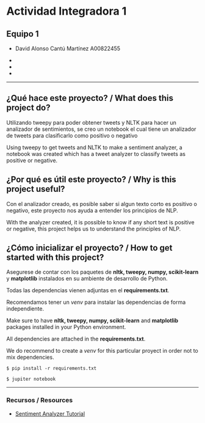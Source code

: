 # Actividad Integradora 1
## Equipo 1
- David Alonso Cantú Martínez   A00822455

- 

- 

- 



---

## ¿Qué hace este proyecto? / What does this project do?
Utilizando tweepy para poder obtener tweets y NLTK para hacer un analizador de sentimientos, se creo un notebook el cual tiene un analizador de tweets para clasificarlo como positivo o negativo

Using tweepy to get tweets and NLTK to make a sentiment analyzer, a notebook was created which has a tweet analyzer to classify tweets as positive or negative.


## ¿Por qué es útil este proyecto? / Why is this project useful?
Con el analizador creado, es posible saber si algun texto corto es positivo o negativo, este proyecto nos ayuda a entender los principios de NLP.

With the analyzer created, it is possible to know if any short text is positive or negative, this project helps us to understand the principles of NLP.

## ¿Cómo inicializar el proyecto? / How to get started with this project?
Asegurese de contar con los paquetes de **nltk, tweepy, numpy, scikit-learn** y **matplotlib** instalados en su ambiente de desarrollo de Python.

Todas las dependencias vienen adjuntas en el **requirements.txt**.

Recomendamos tener un *venv* para instalar las dependencias de forma independiente.

Make sure to have **nltk, tweepy, numpy, scikit-learn** and **matplotlib** packages installed in your Python environment.

All dependencies are attached in the **requirements.txt**.

We do recommend to create a *venv* for this particular proyect in order not to mix dependencies.

`$ pip install -r requirements.txt`

`$ jupiter notebook`

---

### Recursos / Resources
- [Sentiment Analyzer Tutorial](https://www.youtube.com/playlist?list=PLQVvvaa0QuDf2JswnfiGkliBInZnIC4HL)